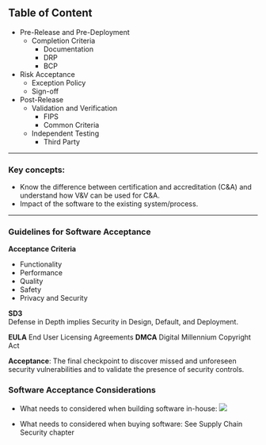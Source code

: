 ## Table of Content

- Pre-Release and Pre-Deployment
	- Completion Criteria
		- Documentation
		- DRP
		- BCP
- Risk Acceptance
	- Exception Policy
	- Sign-off
- Post-Release
	- Validation and Verification
		- FIPS
		- Common Criteria
	- Independent Testing
		- Third Party

---

### Key concepts:
-   Know the difference between certification and accreditation (C&A) and understand how V&V can be used for C&A.
- Impact of the software to the existing system/process.

---
### Guidelines for Software Acceptance

**Acceptance Criteria**  
- Functionality
- Performance
- Quality
- Safety
- Privacy and Security

**SD3**  
Defense in Depth implies Security in Design, Default, and Deployment.

**EULA** End User Licensing Agreements
**DMCA** Digital Millennium Copyright Act

**Acceptance**: The final checkpoint to discover missed and unforeseen security vulnerabilities and to validate the presence of security controls.

### Software Acceptance Considerations
- What needs to considered when building software in-house:
![](https://lh3.googleusercontent.com/aty-udi1Qnisxl0mj8jQsrCYli0prEc6PPl_Jq6-MAF8cdIBu8P6oJpK8LQhwPlsEEVEMMU61f5bxA)



- What needs to considered when buying software: See Supply Chain Security chapter

<!--stackedit_data:
eyJoaXN0b3J5IjpbLTUyMDc2Mzg5MywxMzg5MzU5MTMzLDY3OT
M2MDI5NywxNDc2MzA1Nzc3LC03NDcwNTM2MzQsLTczMjQ3MjYx
OCwtMTc2MjE2MDE5OSwyMDczNDI5MzQzLDY3NTgxMjk1LDE0MD
g5NDgyMThdfQ==
-->